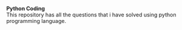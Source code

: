 **Python Coding**  
This repository has all the questions that i have solved using python programming language.
